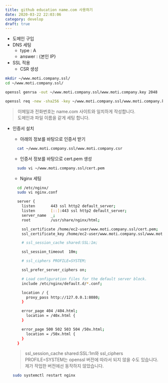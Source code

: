 ```yaml
---
title: github education name.com 사용하기
date: 2020-03-22 22:03:06
category: develop
draft: true
---
```


- 도메인 구입
- DNS 세팅
  - type : A
  - answer : {본인 IP}
- SSL 적용
  - CSR 생성

```bash
mkdir ~/www.moti.company.ssl/
cd ~/www.moti.company.ssl/

openssl genrsa -out ~/www.moti.company.ssl/www.moti.company.key 2048

openssl req -new -sha256 -key ~/www.moti.company.ssl/www.moti.company.key -out ~/www.moti.company.ssl/www.moti.company.csr
```

> 이메일과 전화번호는 name.com 사이트와 일치하게 작성합니다.  
> 도메인과 파일 이름을 같게 세팅 합니다.

- 인증서 설치

  - 아래의 정보를 바탕으로 인증서 받기

  ```bash
    cat ~/www.moti.company.ssl/www.moti.company.csr
  ```

  - 인증서 정보를 바탕으로 cert.pem 생성

  ```bash
    sudo vi ~/www.moti.company.ssl/cert.pem
  ```

  - Nginx 세팅

  ```bash
    cd /etc/nginx/
    sudo vi nginx.conf
  ```

  ```bash
    server {
      listen       443 ssl http2 default_server;
      listen       [::]:443 ssl http2 default_server;
      server_name  _;
      root         /usr/share/nginx/html;

      ssl_certificate /home/ec2-user/www.moti.company.ssl/cert.pem;
      ssl_certificate_key /home/ec2-user/www.moti.company.ssl/www.moti.company.key;

      # ssl_session_cache shared:SSL:1m;

      ssl_session_timeout  10m;

      # ssl_ciphers PROFILE=SYSTEM;

      ssl_prefer_server_ciphers on;

      # Load configuration files for the default server block.
      include /etc/nginx/default.d/*.conf;

      location / {
        proxy_pass http://127.0.0.1:8080;
      }

      error_page 404 /404.html;
        location = /40x.html {
      }

      error_page 500 502 503 504 /50x.html;
        location = /50x.html {
      }
    }
  ```

  > ssl_session_cache shared:SSL:1m와 ssl_ciphers PROFILE=SYSTEM는 openssl 버전에 따라서 되지 않을 수도 있습니다. 제가 작업한 버전에선 동작하지 않았습니다.

  ```bash
  sudo systemctl restart nginx
  ```
